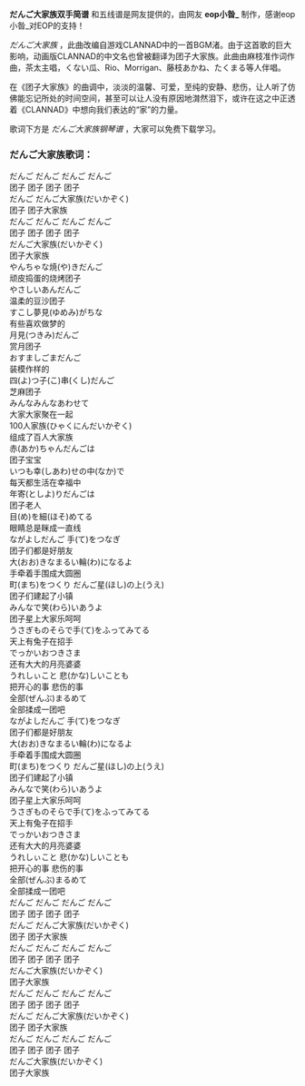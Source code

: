 

**だんご大家族双手简谱** 和五线谱是网友提供的，由网友 **eop小昝_** 制作，感谢eop小昝_对EOP的支持！

_だんご大家族_
，此曲改编自游戏CLANNAD中的一首BGM渚。由于这首歌的巨大影响，动画版CLANNAD的中文名也曾被翻译为团子大家族。此曲由麻枝准作词作曲，茶太主唱，くない瓜、Rio、Morrigan、藤枝あかね、たくまる等人伴唱。

在《团子大家族》的曲调中，淡淡的温馨、可爱，至纯的安静、悲伤，让人听了仿佛能忘记所处的时间空间，甚至可以让人没有原因地潸然泪下，或许在这之中正透着《CLANNAD》中想向我们表达的“家”的力量。

歌词下方是 _だんご大家族钢琴谱_ ，大家可以免费下载学习。

### だんご大家族歌词：

だんご だんご だんご だんご  
团子 团子 团子 团子  
だんご だんご大家族(だいかぞく)  
团子 团子大家族  
だんご だんご だんご だんご  
团子 团子 团子 团子  
だんご大家族(だいかぞく)  
团子大家族  
やんちゃな焼(や)きだんご  
顽皮捣蛋的烧烤团子  
やさしいあんだんご  
温柔的豆沙团子  
すこし夢見(ゆめみ)がちな  
有些喜欢做梦的  
月見(つきみ)だんご  
赏月团子  
おすましごまだんご  
装模作样的  
四(よ)つ子(こ)串(くし)だんご  
芝麻团子  
みんなみんなあわせて  
大家大家聚在一起  
100人家族(ひゃくにんだいかぞく)  
组成了百人大家族  
赤(あか)ちゃんだんごは  
团子宝宝  
いつも幸(しあわ)せの中(なか)で  
每天都生活在幸福中  
年寄(としよ)りだんごは  
团子老人  
目(め)を細(ほそ)めてる  
眼睛总是眯成一直线  
ながよしだんご 手(て)をつなぎ  
团子们都是好朋友  
大(おお)きなまるい輪(わ)になるよ  
手牵着手围成大圆圈  
町(まち)をつくり だんご星(ほし)の上(うえ)  
团子们建起了小镇  
みんなで笑(わら)いあうよ  
团子星上大家乐呵呵  
うさぎものそらで手(て)をふってみてる  
天上有兔子在招手  
でっかいおつきさま  
还有大大的月亮婆婆  
うれしぃこと 悲(かな)しいことも  
把开心的事 悲伤的事  
全部(ぜんぶ)まるめて  
全部揉成一团吧  
ながよしだんご 手(て)をつなぎ  
团子们都是好朋友  
大(おお)きなまるい輪(わ)になるよ  
手牵着手围成大圆圈  
町(まち)をつくり だんご星(ほし)の上(うえ)  
团子们建起了小镇  
みんなで笑(わら)いあうよ  
团子星上大家乐呵呵  
うさぎものそらで手(て)をふってみてる  
天上有兔子在招手  
でっかいおつきさま  
还有大大的月亮婆婆  
うれしぃこと 悲(かな)しいことも  
把开心的事 悲伤的事  
全部(ぜんぶ)まるめて  
全部揉成一团吧  
だんご だんご だんご だんご  
团子 团子 团子 团子  
だんご だんご大家族(だいかぞく)  
团子 团子大家族  
だんご だんご だんご だんご  
团子 团子 团子 团子  
だんご大家族(だいかぞく)  
团子大家族  
だんご だんご だんご だんご  
团子 团子 团子 团子  
だんご だんご大家族(だいかぞく)  
团子 团子大家族  
だんご だんご だんご だんご  
团子 团子 团子 团子  
だんご大家族(だいかぞく)  
团子大家族

